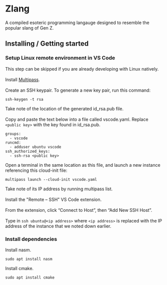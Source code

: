 # Zlang
A compiled esoteric programming langauge designed to resemble the popular slang of Gen Z.

## Installing / Getting started

### Setup Linux remote environment in VS Code
This step can be skipped if you are already developing with Linux natively.
\
\
Install [Multipass](https://multipass.run/install).
\
\
Create an SSH keypair. To generate a new key pair, run this command:
```
ssh-keygen -t rsa
```
Take note of the location of the generated id_rsa.pub file.
\
\
Copy and paste the text below into a file called vscode.yaml. Replace `<public key>` with the key found in id_rsa.pub.
```
groups:
  - vscode
runcmd:
  - adduser ubuntu vscode
ssh_authorized_keys:
  - ssh-rsa <public key>
```
Open a terminal in the same location as this file, and launch a new instance referencing this cloud-init file:
```
multipass launch --cloud-init vscode.yaml
```
Take note of its IP address by running multipass list.
\
\
Install the "Remote – SSH" VS Code extension.
\
\
From the extension, click “Connect to Host”, then “Add New SSH Host”.
\
\
Type in `ssh ubuntu@<ip address>` where `<ip address>` is replaced with the IP address of the instance that we noted down earlier.
### Install dependencies
Install nasm.
```
sudo apt install nasm
```
Install cmake.
```
sudo apt install cmake
```
